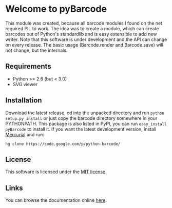 # Welcome to pyBarcode #

This module was created, because all barcode modules I found on the net required PIL to work.
The idea was to create a module, which can create barcodes out of Python's standardlib and is easy extensible to add new writer.
Note that this software is under development and the API can change on every release. The basic usage (Barcode.render and Barcode.save)
will not change, but the internals.

## Requirements ##

  * Python >= 2.6 (but < 3.0)
  * SVG viewer

## Installation ##

Download the latest release, cd into the unpacked directory and run ` python setup.py install ` or just copy the barcode directory somewhere in your PYTHONPATH.
This package is also listed in PyPI, you can run
` easy_install pyBarcode ` to install it.
If you want the latest development version, install [Mercurial](http://mercurial.selenic.com/wiki/)  and run:
```
hg clone https://code.google.com/p/python-barcode/
```


## License ##

This software is licensed under the [MIT license](LicensePage.md).

## Links ##

You can browse the documentation online [here](http://packages.python.org/pyBarcode/).